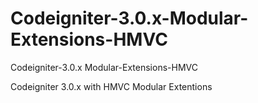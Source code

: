 # Codeigniter-3.0.x-Modular-Extensions-HMVC
Codeigniter-3.0.x Modular-Extensions-HMVC

Codeigniter 3.0.x with HMVC Modular Extentions
